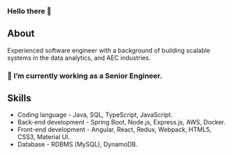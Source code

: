 ### Hello there 👋

## About
Experienced software engineer with a background of building scalable systems in the data analytics, and AEC industries.

### 🔭 I’m currently working as a Senior Engineer.

## Skills
- Coding language - Java, SQL, TypeScript, JavaScript.
- Back-end development - Spring Boot, Node.js, Express.js, AWS, Docker.
- Front-end development - Angular, React, Redux, Webpack, HTML5, CSS3, Material UI.
- Database - RDBMS (MySQL), DynamoDB.



<!--
**niksde/niksde** is a ✨ _special_ ✨ repository because its `README.md` (this file) appears on your GitHub profile.

Here are some ideas to get you started:
✔️
- 🔭 I’m currently working on ...
- 🌱 I’m currently learning ...
- 👯 I’m looking to collaborate on ...
- 🤔 I’m looking for help with ...
- 💬 Ask me about ...
- 📫 How to reach me: ...
- 😄 Pronouns: ...
- ⚡ Fun fact: ...
-->
